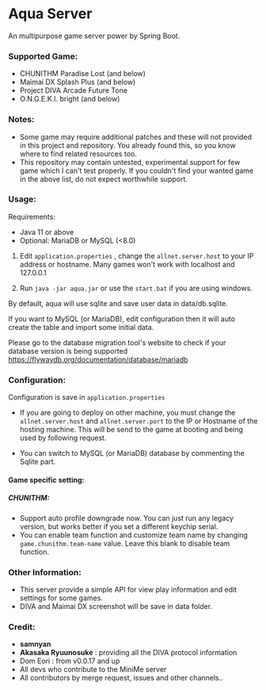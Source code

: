 # Aqua Server
An multipurpose game server power by Spring Boot.

### Supported Game:
* CHUNITHM Paradise Lost (and below)
* Maimai DX Splash Plus (and below)
* Project DIVA Arcade Future Tone
* O.N.G.E.K.I. bright (and below)

### Notes:
* Some game may require additional patches and these will not provided in this project and repository. You already found this, so you know where to find related resources too.
* This repository may contain untested, experimental support for few game which I can't test properly. If you couldn't find your wanted game in the above list, do not expect worthwhile support.

### Usage:
Requirements:
* Java 11 or above
* Optional: MariaDB or MySQL (<8.0)

1. Edit `application.properties` , change the `allnet.server.host` to your IP address or hostname.
Many games won't work with localhost and 127.0.0.1

2. Run `java -jar aqua.jar` or use the `start.bat` if you are using windows.

By default, aqua will use sqlite and save user data in data/db.sqlite.

If you want to MySQL (or MariaDB), edit configuration then it will auto create the table and import some initial data.

Please go to the database migration tool's website to check if your database version is being supported https://flywaydb.org/documentation/database/mariadb

### Configuration:
Configuration is save in `application.properties`

- If you are going to deploy on other machine, you must change the `allnet.server.host` and `allnet.server.port` to the IP or Hostname of the hosting machine.
This will be send to the game at booting and being used by following request.

- You can switch to MySQL (or MariaDB) database by commenting the Sqlite part.

#### Game specific setting:

##### CHUNITHM:
- Support auto profile downgrade now. You can just run any legacy version, but works better if you set a different keychip serial.
- You can enable team function and customize team name by changing `game.chunithm.team-name` value. Leave this blank to disable team function.

### Other Information:
- This server provide a simple API for view play information and edit settings for some games.
- DIVA and Maimai DX screenshot will be save in data folder.

### Credit:
* **samnyan**
* **Akasaka Ryuunosuke** : providing all the DIVA protocol information
* Dom Eori : from v0.0.17 and up
* All devs who contribute to the MiniMe server
* All contributors by merge request, issues and other channels..
